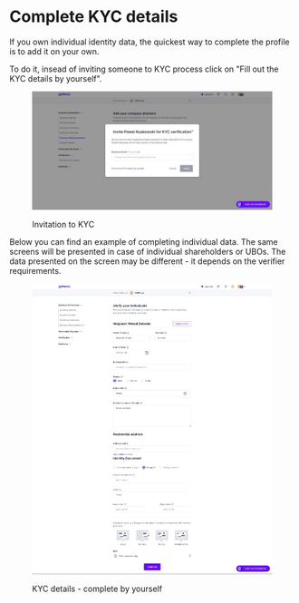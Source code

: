 # Complete KYC details

If you own individual identity data, the quickest way to complete the profile is to add it on your own.

To do it, insead of inviting someone to KYC process click on "Fill out the KYC details by yourself".

<figure><img src="../../.gitbook/assets/InviteToKYCNW.png" alt="Invitation to KYC"><figcaption><p>Invitation to KYC</p></figcaption></figure>

Below you can find an example of completing individual data. The same screens will be presented in case of individual shareholders or UBOs. The data presented on the screen may be different - it depends on the verifier requirements.

<figure><img src="../../.gitbook/assets/KYC_by_yourself.png" alt=""><figcaption><p>KYC details - complete by yourself </p></figcaption></figure>

